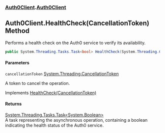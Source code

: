 ### [Auth0Client](../index.md 'Auth0Client').[Auth0Client](index.md 'Auth0Client\.Auth0Client')

## Auth0Client\.HealthCheck\(CancellationToken\) Method

Performs a health check on the Auth0 service to verify its availability\.

```csharp
public System.Threading.Tasks.Task<bool> HealthCheck(System.Threading.CancellationToken cancellationToken);
```
#### Parameters

<a name='global__Auth0Client.Auth0Client.HealthCheck(System.Threading.CancellationToken).cancellationToken'></a>

`cancellationToken` [System\.Threading\.CancellationToken](https://learn.microsoft.com/en-us/dotnet/api/system.threading.cancellationtoken 'System\.Threading\.CancellationToken')

A token to cancel the operation\.

Implements [HealthCheck\(CancellationToken\)](https://learn.microsoft.com/en-us/dotnet/api/abstractions.iauth0client.healthcheck#abstractions-iauth0client-healthcheck(system-threading-cancellationtoken) 'Abstractions\.IAuth0Client\.HealthCheck\(System\.Threading\.CancellationToken\)')

#### Returns
[System\.Threading\.Tasks\.Task&lt;](https://learn.microsoft.com/en-us/dotnet/api/system.threading.tasks.task-1 'System\.Threading\.Tasks\.Task\`1')[System\.Boolean](https://learn.microsoft.com/en-us/dotnet/api/system.boolean 'System\.Boolean')[&gt;](https://learn.microsoft.com/en-us/dotnet/api/system.threading.tasks.task-1 'System\.Threading\.Tasks\.Task\`1')  
A task representing the asynchronous operation, containing a boolean indicating the health status of the Auth0 service\.